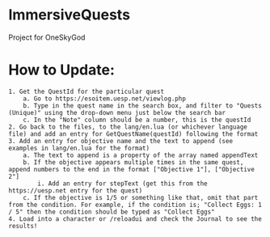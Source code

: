 # ImmersiveQuests
Project for OneSkyGod

# How to Update: 
	1. Get the QuestId for the particular quest
		a. Go to https://esoitem.uesp.net/viewlog.php
		b. Type in the quest name in the search box, and filter to "Quests (Unique)" using the drop-down menu just below the search bar
		c. In the "Note" column should be a number, this is the questId
	2. Go back to the files, to the lang/en.lua (or whichever language file) and add an entry for GetQuestName(questId) following the format
	3. Add an entry for objective name and the text to append (see examples in lang/en.lua for the format)
		a. The text to append is a property of the array named appendText
		b. If the objective appears multiple times in the same quest, append numbers to the end in the format ["Objective 1"], ["Objective 2"]
			i. Add an entry for stepText (get this from the https://uesp.net entry for the quest)
		c. If the objective is 1/5 or something like that, omit that part from the condition. For example, if the condition is; "Collect Eggs: 1 / 5" then the condition should be typed as "Collect Eggs"
	4. Load into a character or /reloadui and check the Journal to see the results!